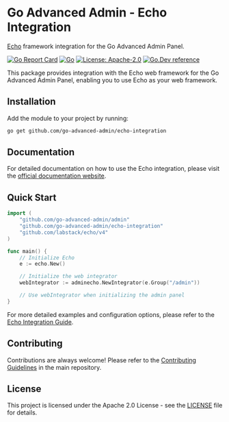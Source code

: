 # Go Advanced Admin - Echo Integration

[Echo](https://echo.labstack.com/) framework integration for the Go Advanced Admin Panel.

[![Go Report Card](https://goreportcard.com/badge/github.com/go-advanced-admin/web-echo)](https://goreportcard.com/report/github.com/go-advanced-admin/web-echo)
[![Go](https://github.com/go-advanced-admin/web-echo/actions/workflows/tests.yml/badge.svg)](https://github.com/go-advanced-admin/web-echo/actions/workflows/tests.yml)
[![License: Apache-2.0](https://img.shields.io/badge/license-Apache%202.0-blue.svg)](LICENSE)
[![Go.Dev reference](https://img.shields.io/badge/go.dev-reference-blue?logo=go&logoColor=white)](https://pkg.go.dev/github.com/go-advanced-admin/web-echo?tab=doc)

This package provides integration with the Echo web framework for the Go Advanced Admin Panel, enabling you to use Echo as your web framework.

## Installation

Add the module to your project by running:

```sh
go get github.com/go-advanced-admin/echo-integration
```

## Documentation

For detailed documentation on how to use the Echo integration, please visit the [official documentation website](https://goadmin.dev/integrations/echo).

## Quick Start

```go
import (
    "github.com/go-advanced-admin/admin"
    "github.com/go-advanced-admin/echo-integration"
    "github.com/labstack/echo/v4"
)

func main() {
    // Initialize Echo
    e := echo.New()

    // Initialize the web integrator
    webIntegrator := adminecho.NewIntegrator(e.Group("/admin"))

    // Use webIntegrator when initializing the admin panel
}
```

For more detailed examples and configuration options, please refer to the [Echo Integration Guide](https://goadmin.dev/integrations/echo).

## Contributing

Contributions are always welcome! Please refer to the [Contributing Guidelines](https://github.com/go-advanced-admin/admin/blob/main/CONTRIBUTING.md) in the main repository.

## License

This project is licensed under the Apache 2.0 License - see the [LICENSE](LICENSE) file for details.
